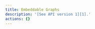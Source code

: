 ```yaml
---
title: Embeddable Graphs
description: '[See API version 1][1].'
actions: {}
---
```

[1]: /api/v1/embeddable-graphs/

